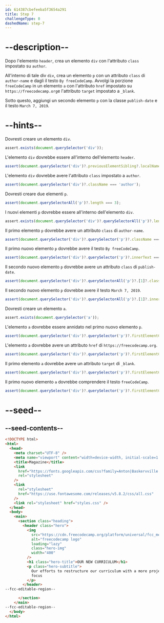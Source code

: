 ```yaml
---
id: 614387cbefeeba5f3654a291
title: Step 7
challengeType: 0
dashedName: step-7
---
```


# --description--

Dopo l'elemento `header`, crea un elemento `div` con l'attributo `class` impostato su `author`.

All'interno di tale div `div`, crea un elemento `p` con un attributo `class` di `author-name` e dagli il testo `By freeCodeCamp`. Avvolgi la porzione `freeCodeCamp` in un elemento `a` con l'attributo `href` impostato su `https://freecodecamp.org`e l'attributo `target` impostato a `_blank`.


Sotto questo, aggiungi un secondo elemento `p` con la classe `publish-date` e il testo `March 7, 2019`.

# --hints--

Dovresti creare un elemento `div`.

```js
assert.exists(document.querySelector('div'));
```

L'elemento `div` dovrebbe essere all'interno dell'elemento `header`.

```js
assert(document.querySelector('div')?.previousElementSibling?.localName === 'header');
```

L'elemento `div` dovrebbe avere l'attributo `class` impostato a `author`.

```js
assert(document.querySelector('div')?.className === 'author');
```

Dovresti creare due elementi `p`.

```js
assert(document.querySelectorAll('p')?.length === 3);
```

I nuovi elementi `p` dovrebbe essere all'interno dell'elemento `div`.

```js
assert.exists(document.querySelector('div')?.querySelectorAll('p')?.length === 2);
```

Il primo elemento `p` dovrebbe avere un attributo `class` di `author-name`.

```js
assert(document.querySelector('div')?.querySelector('p')?.className === 'author-name');
```

Il primo nuovo elemento `p` dovrebbe avere il testo `By freeCodeCamp`.

```js
assert(document.querySelector('div')?.querySelector('p')?.innerText === 'By freeCodeCamp');
```

Il secondo nuovo elemento `p` dovrebbe avere un attributo `class` di `publish-date`.

```js
assert(document.querySelector('div')?.querySelectorAll('p')?.[1]?.className === 'publish-date');
```

Il secondo nuovo elemento `p` dovrebbe avere il testo `March 7, 2019`.

```js
assert(document.querySelector('div')?.querySelectorAll('p')?.[1]?.innerText === 'March 7, 2019');
```

Dovresti creare un elemento `a`.

```js
assert.exists(document.querySelector('a'));
```

L'elemento `a` dovrebbe essere annidato nel primo nuovo elemento `p`.

```js
assert(document.querySelector('div')?.querySelector('p')?.firstElementChild?.localName === 'a');
```

L'elemento `a` dovrebbe avere un attributo `href` di `https://freecodecamp.org`.

```js
assert(document.querySelector('div')?.querySelector('p')?.firstElementChild?.getAttribute('href') === 'https://freecodecamp.org');
```

Il primo elemento `a` dovrebbe avere un attributo `target` di `_blank`.

```js
assert(document.querySelector('div')?.querySelector('p')?.firstElementChild?.getAttribute('target') === '_blank');
```

Il primo nuovo elemento `a` dovrebbe comprendere il testo `freeCodeCamp`.

```js
assert(document.querySelector('div')?.querySelector('p')?.firstElementChild?.textContent === 'freeCodeCamp');
```

# --seed--

## --seed-contents--

```html
<!DOCTYPE html>
<html>
  <head>
    <meta charset="UTF-8" />
    <meta name="viewport" content="width=device-width, initial-scale=1.0" />
    <title>Magazine</title>
    <link
      href="https://fonts.googleapis.com/css?family=Anton|Baskervville|Raleway&display=swap"
      rel="stylesheet"
    />
    <link
      rel="stylesheet"
      href="https://use.fontawesome.com/releases/v5.8.2/css/all.css"
    />
    <link rel="stylesheet" href="styles.css" />
  </head>
  <body>
    <main>
      <section class="heading">
        <header class="hero">
          <img
            src="https://cdn.freecodecamp.org/platform/universal/fcc_meta_1920X1080-indigo.png"
            alt="freecodecamp logo"
            loading="lazy"
            class="hero-img"
            width="400"
          />
          <h1 class="hero-title">OUR NEW CURRICULUM</h1>
          <p class="hero-subtitle">
            Our efforts to restructure our curriculum with a more project-based
            focus
          </p>
        </header>
--fcc-editable-region--

      </section>
    </main>
--fcc-editable-region--
  </body>
</html>
```

```css

```
